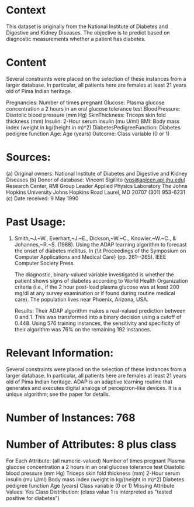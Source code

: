 # Context
This dataset is originally from the National Institute of Diabetes and Digestive and Kidney Diseases. The objective is to predict based on diagnostic measurements whether a patient has diabetes.

# Content
Several constraints were placed on the selection of these instances from a larger database. In particular, all patients here are females at least 21 years old of Pima Indian heritage.

Pregnancies: Number of times pregnant
Glucose: Plasma glucose concentration a 2 hours in an oral glucose tolerance test
BloodPressure: Diastolic blood pressure (mm Hg)
SkinThickness: Triceps skin fold thickness (mm)
Insulin: 2-Hour serum insulin (mu U/ml)
BMI: Body mass index (weight in kg/(height in m)^2)
DiabetesPedigreeFunction: Diabetes pedigree function
Age: Age (years)
Outcome: Class variable (0 or 1)
# Sources:
(a) Original owners: National Institute of Diabetes and Digestive and
Kidney Diseases
(b) Donor of database: Vincent Sigillito (vgs@aplcen.apl.jhu.edu)
Research Center, RMI Group Leader
Applied Physics Laboratory
The Johns Hopkins University
Johns Hopkins Road
Laurel, MD 20707
(301) 953-6231
(c) Date received: 9 May 1990

# Past Usage:
1. Smith,~J.~W., Everhart,~J.~E., Dickson,~W.~C., Knowler,~W.~C., \&
   Johannes,~R.~S. (1988). Using the ADAP learning algorithm to forecast
   the onset of diabetes mellitus.  In {\it Proceedings of the Symposium
   on Computer Applications and Medical Care} (pp. 261--265).  IEEE
   Computer Society Press.

   The diagnostic, binary-valued variable investigated is whether the
   patient shows signs of diabetes according to World Health Organization
   criteria (i.e., if the 2 hour post-load plasma glucose was at least 
   200 mg/dl at any survey  examination or if found during routine medical
   care).   The population lives near Phoenix, Arizona, USA.

   Results: Their ADAP algorithm makes a real-valued prediction between
   0 and 1.  This was transformed into a binary decision using a cutoff of 
   0.448.  Using 576 training instances, the sensitivity and specificity
   of their algorithm was 76% on the remaining 192 instances.
# Relevant Information:
  Several constraints were placed on the selection of these instances from
  a larger database.  In particular, all patients here are females at
  least 21 years old of Pima Indian heritage.  ADAP is an adaptive learning
  routine that generates and executes digital analogs of perceptron-like
  devices.  It is a unique algorithm; see the paper for details.
# Number of Instances: 768
# Number of Attributes: 8 plus class
For Each Attribute: (all numeric-valued)
Number of times pregnant
Plasma glucose concentration a 2 hours in an oral glucose tolerance test
Diastolic blood pressure (mm Hg)
Triceps skin fold thickness (mm)
2-Hour serum insulin (mu U/ml)
Body mass index (weight in kg/(height in m)^2)
Diabetes pedigree function
Age (years)
Class variable (0 or 1)
Missing Attribute Values: Yes
Class Distribution: (class value 1 is interpreted as "tested positive for
diabetes")